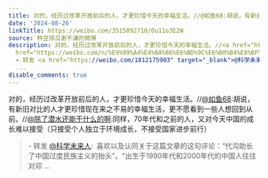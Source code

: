 ```yaml
---
title: 对的，经历过改革开放前后的人，才更珍惜今天的幸福生活。//@如鱼68:胡说，有新旧对比的人才更珍惜现在来之不易的幸福生活，更不愿看到一些人想回到从前。//@除...
date: '2024-08-26'
linkTitle: https://weibo.com/3515092710/Ou11o3E2W
source: 种豆得瓜谢不谦的微博
description: 对的，经历过改革开放前后的人，才更珍惜今天的幸福生活。//<a href="https://weibo.com/n/%E5%A6%82%E9%B1%BC68">@如鱼68</a>:胡说，有新旧对比的人才更珍惜现在来之不易的幸福生活，更不愿看到一些人想回到从前。//<a
  href="https://weibo.com/n/%E9%99%A4%E4%BA%86%E6%BD%9C%E6%B0%B4%E8%BF%98%E8%83%BD%E5%B9%B2%E4%BB%80%E4%B9%88%E7%9A%84%E5%95%8A">@除了潜水还能干什么的啊</a>:同样，70年代和之前的人，又对今天中国的成长难以接受（只接受个人独立于环境成长，不接受国家进步前行）<br><blockquote>
  - 转发 <a href="https://weibo.com/1812175903" target="_blank">@科学未来人</a>: 喜欢以及认同关于这篇文章的这句评论：“代沟助长了中国过度民族主义的抬头”。“出生于1990年代和2000年代的中国人往往对邓
  ...
disable_comments: true
---
```

对的，经历过改革开放前后的人，才更珍惜今天的幸福生活。//<a href="https://weibo.com/n/%E5%A6%82%E9%B1%BC68">@如鱼68</a>:胡说，有新旧对比的人才更珍惜现在来之不易的幸福生活，更不愿看到一些人想回到从前。//<a href="https://weibo.com/n/%E9%99%A4%E4%BA%86%E6%BD%9C%E6%B0%B4%E8%BF%98%E8%83%BD%E5%B9%B2%E4%BB%80%E4%B9%88%E7%9A%84%E5%95%8A">@除了潜水还能干什么的啊</a>:同样，70年代和之前的人，又对今天中国的成长难以接受（只接受个人独立于环境成长，不接受国家进步前行）<br><blockquote> - 转发 <a href="https://weibo.com/1812175903" target="_blank">@科学未来人</a>: 喜欢以及认同关于这篇文章的这句评论：“代沟助长了中国过度民族主义的抬头”。“出生于1990年代和2000年代的中国人往往对邓 ...